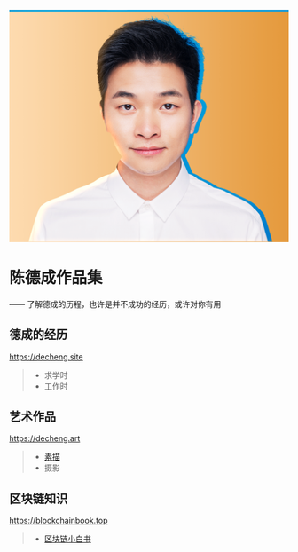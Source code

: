 ![](/images/decheng-photo2.png)

# 陈德成作品集
—— 了解德成的历程，也许是并不成功的经历，或许对你有用

## 德成的经历
<https://decheng.site>
> * 求学时
> * 工作时

## 艺术作品
<https://decheng.art>
> * [素描](https://decheng.art)
> * 摄影

## 区块链知识
<https://blockchainbook.top>
> * [区块链小白书](https://blockchainbook.top)


